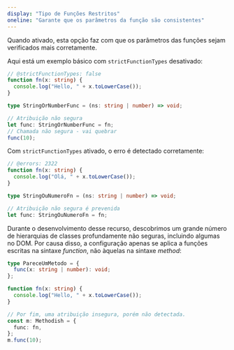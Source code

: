 ```yaml
---
display: "Tipo de Funções Restritos"
oneline: "Garante que os parâmetros da função são consistentes"
---
```


Quando ativado, esta opção faz com que os parâmetros das funções sejam verificados mais corretamente.

Aqui está um exemplo básico com `strictFunctionTypes` desativado:

```ts twoslash
// @strictFunctionTypes: false
function fn(x: string) {
  console.log("Hello, " + x.toLowerCase());
}

type StringOrNumberFunc = (ns: string | number) => void;

// Atribuição não segura
let func: StringOrNumberFunc = fn;
// Chamada não segura - vai quebrar
func(10);
```

Com `strictFunctionTypes` ativado, o erro é detectado corretamente:

```ts twoslash
// @errors: 2322
function fn(x: string) {
  console.log("Olá, " + x.toLowerCase());
}

type StringOuNumeroFn = (ns: string | number) => void;

// Atribuição não segura é prevenida
let func: StringOuNumeroFn = fn;
```

Durante o desenvolvimento desse recurso, descobrimos um grande número de hierarquias de classes profundamente não seguras, incluindo algumas no DOM.
Por causa disso, a configuração apenas se aplica a funções escritas na sintaxe _function_, não àquelas na sintaxe _method_:

```ts twoslash
type PareceUmMetodo = {
  func(x: string | number): void;
};

function fn(x: string) {
  console.log("Hello, " + x.toLowerCase());
}

// Por fim, uma atribuição insegura, porém não detectada.
const m: Methodish = {
  func: fn,
};
m.func(10);
```
